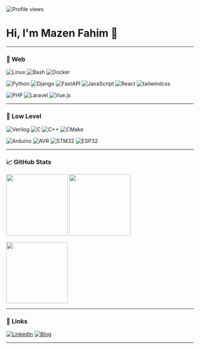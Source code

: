 <!-- Replace EVERYWHERE you see YOUR_USERNAME with your actual GitHub username -->

<!-- Visitor counters (pick ONE and keep it near the top): -->
<!-- Option A: Simple profile views counter -->
<p align="left">
  <img src="https://komarev.com/ghpvc/?username=mazen-fahim&label=Profile%20views&style=for-the-badge" alt="Profile views" />
</p>

<!-- Option B: Hits counter (customizable colors). Uncomment if you prefer it over Option A. -->
<!--
<p align="left">
  <a href="https://hits.seeyoufarm.com">
    <img src="https://hits.seeyoufarm.com/api/count/incr/badge.svg?url=https%3A%2F%2Fgithub.com%2FYOUR_USERNAME%2FYOUR_USERNAME&title=Visitors&edge_flat=false" alt="Visitors" />
  </a>
</p>
-->

# Hi, I'm Mazen Fahim 👋

---

### 🧰 Web

![Linux](https://img.shields.io/badge/Linux-333?logo=linux&logoColor=white)
![Bash](https://img.shields.io/badge/Bash-333?logo=bash&logoColor=white)
![Docker](https://img.shields.io/badge/Docker-333?logo=docker&logoColor=white)

![Python](https://img.shields.io/badge/Python-333?logo=python&logoColor=white)
![Django](https://img.shields.io/badge/Django-333?logo=django&logoColor=white)
![FastAPI](https://img.shields.io/badge/FastAPI-333?logo=fastapi&logoColor=white)
![JavaScript](https://img.shields.io/badge/JavaScript-333?logo=javascript&logoColor=white)
![React](https://img.shields.io/badge/React-333?logo=react&logoColor=white)
![tailwindcss](https://img.shields.io/badge/tailwindcss-333?logo=tailwindcss&logoColor=white)

![PHP](https://img.shields.io/badge/PHP-333?logo=php&logoColor=white)
![Laravel](https://img.shields.io/badge/Laravel-333?logo=laravel&logoColor=white)
![Vue.js](https://img.shields.io/badge/Vue.js-333?logo=vue.js&logoColor=white)

---
### 🧰 Low Level

![Verilog](https://img.shields.io/badge/Verilog-333?logo=verilog&logoColor=white)
![C](https://img.shields.io/badge/C-333?logo=c&logoColor=white)
![C++](https://img.shields.io/badge/C++-333?logo=c++&logoColor=white)
![CMake](https://img.shields.io/badge/CMake-333?logo=cmakelogoColor=white)


![Arduino](https://img.shields.io/badge/Arduino-333?logo=arduino&logoColor=white)
![AVR](https://img.shields.io/badge/AVR-333?logo=avr&logoColor=white)
![STM32](https://img.shields.io/badge/STM32-333?logo=stm32&logoColor=white)
![ESP32](https://img.shields.io/badge/ESP32-333?logo=esp32&logoColor=white)

---

### 📈 GitHub Stats


<p align="left">
  <img src="https://github-readme-stats.vercel.app/api?username=mazen-fahim&show_icons=true&include_all_commits=true" height="165" />
  <img src="https://github-readme-streak-stats.herokuapp.com/?user=mazen-fahim" height="165" />
</p>

<img src="https://github-readme-stats.vercel.app/api/top-langs/?username=mazen-fahim&layout=compact" height="165" />

---

### 🔗 Links

[![LinkedIn](https://img.shields.io/badge/LinkedIn-0077B5?style=for-the-badge&logo=linkedin&logoColor=white)](https://www.linkedin.com/in/mazenfahim/)
[![Blog](https://img.shields.io/badge/Blog-000000?style=for-the-badge&logo=hashnode&logoColor=white)](https://mazen-blog.netlify.app/)

---
